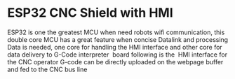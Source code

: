 # ESP32 CNC Shield  with HMI
ESP32 is one the greatest MCU when need robots wifi communication, 
this double core MCU has a great feature when concise Datalink and processing Data is needed, one core for handling the HMI interface and other core for data delivery to G-Code interpreter  board 
following is the  HMI interface for the CNC operator 
G-code can be directly uploaded on the webpage buffer and fed to the CNC bus line 

